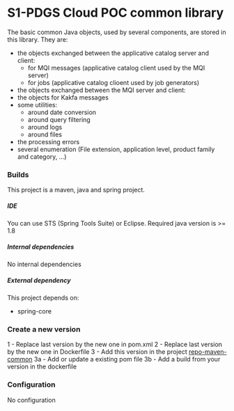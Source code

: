 S1-PDGS Cloud POC common library
=================================

The basic common Java objects, used by several components, are stored in this library. They are:
* the objects exchanged between the applicative catalog server and client:
  * for MQI messages (applicative catalog client used by the MQI server)
  * for jobs (applicative catalog clioent used by job generators) 
* the objects exchanged between the MQI server and client:
* the objects for Kakfa messages
* some utilities:
  * around date conversion
  * around query filtering
  * around logs
  * around files
* the processing errors
* several enumeration (File extension, application level, product family and category, ...)

### Builds

This project is a maven, java and spring project.

##### IDE

You can use STS (Spring Tools Suite) or Eclipse.
Required java version is >= 1.8

##### Internal dependencies

No internal dependencies

##### External dependency

This project depends on:
* spring-core

### Create a new version

1 - Replace last version by the new one in pom.xml
2 - Replace last version by the new one in Dockerfile
3 - Add this version in the project [repo-maven-common](https://conf.geohub.space/wo7/repo-maven-common)
3a - Add or update a existing pom file
3b - Add a build from your version in the dockerfile

### Configuration

No configuration
